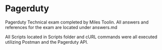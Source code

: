 # Pagerduty
 
 Pagerduty Technical exam completed by Miles Toolin. All answers and references for the exam are located under answers.md

 All Scripts located in Scripts folder and cURL commands were all executed utilizing Postman and the Pagerduty API.

